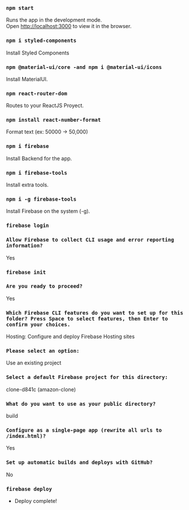 ### `npm start`

Runs the app in the development mode.\
Open [http://localhost:3000](http://localhost:3000) to view it in the browser.

### `npm i styled-components`

Install Styled Components

### `npm @material-ui/core -and npm i @material-ui/icons`

Install MaterialUI.

### `npm react-router-dom`

Routes to your ReactJS Proyect.

### `npm install react-number-format`

Format text (ex: 50000 -> 50,000)

### `npm i firebase`

Install Backend for the app.

### `npm i firebase-tools`

Install extra tools.



### `npm i -g firebase-tools`

Install Firebase on the system (-g).

### `firebase login`

### `Allow Firebase to collect CLI usage and error reporting information?`

Yes

### `firebase init`

### `Are you ready to proceed?`

Yes

### `Which Firebase CLI features do you want to set up for this folder? Press Space to select features, then Enter to confirm your choices.`

Hosting: Configure and deploy Firebase Hosting sites

### `Please select an option:`

Use an existing project

### `Select a default Firebase project for this directory:`

clone-d841c (amazon-clone)

### `What do you want to use as your public directory?`

build

### `Configure as a single-page app (rewrite all urls to /index.html)?`

Yes

### `Set up automatic builds and deploys with GitHub?`

No


### `firebase deploy`

+  Deploy complete!


